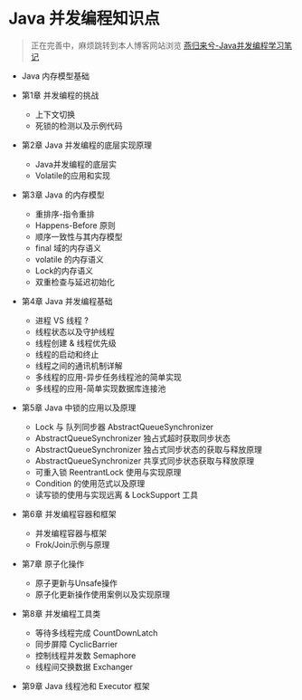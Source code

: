 # Java 并发编程知识点

> 正在完善中，麻烦跳转到本人博客网站浏览 [燕归来兮-Java并发编程学习笔记](https://www.zhoutao123.com/page/book/11)

+ Java 内存模型基础

+ 第1章 并发编程的挑战
    + 上下文切换
    + 死锁的检测以及示例代码

+ 第2章 Java 并发编程的底层实现原理
    + Java并发编程的底层实
    + Volatile的应用和实现

+ 第3章 Java 的内存模型
    + 重排序-指令重排
    + Happens-Before 原则
    + 顺序一致性与其内存模型
    + final 域的内存语义
    + volatile 的内存语义
    + Lock的内存语义
    + 双重检查与延迟初始化

+ 第4章 Java 并发编程基础
    + 进程 VS 线程 ?
    + 线程状态以及守护线程
    + 线程创建 & 线程优先级
    + 线程的启动和终止
    + 线程之间的通讯机制详解
    + 多线程的应用-异步任务线程池的简单实现
    + 多线程的应用-简单实现数据库连接池

+ 第5章 Java 中锁的应用以及原理
    + Lock 与 队列同步器 AbstractQueueSynchronizer
    + AbstractQueueSynchronizer 独占式超时获取同步状态
    + AbstractQueueSynchronizer 独占式同步状态的获取与释放原理
    + AbstractQueueSynchronizer 共享式同步状态获取与释放原理
    + 可重入锁 ReentrantLock 使用与实现原理
    + Condition 的使用范式以及原理
    + 读写锁的使用与实现远离 & LockSupport 工具

+ 第6章 并发编程容器和框架
    + 并发编程容器与框架
    + Frok/Join示例与原理

+ 第7章 原子化操作
    + 原子更新与Unsafe操作
    + 原子化更新操作使用案例以及实现原理

+ 第8章 并发编程工具类
    + 等待多线程完成 CountDownLatch
    + 同步屏障 CyclicBarrier
    + 控制线程并发数 Semaphore
    + 线程间交换数据 Exchanger

+ 第9章 Java 线程池和 Executor 框架
